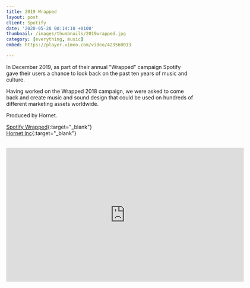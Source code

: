 ```yaml
---
title: 2019 Wrapped
layout: post
client: Spotify
date: '2020-05-28 00:14:10 +0100'
thumbnail: /images/thumbnails/2019wrapped.jpg
category: [everything, music]
embed: https://player.vimeo.com/video/423560013

---
```


In December 2019, as part of their annual "Wrapped" campaign Spotify gave their users a chance to look back on the past ten years of music and culture.

Having worked on the Wrapped 2018 campaign, we were asked to come back and create music and sound design that could be used on hundreds of different marketing assets worldwide.

Produced by Hornet.

[Spotify Wrapped](https://spotifywrapped.com){:target="_blank"}
<br>
[Hornet Inc](http://hornetinc.com){:target="_blank"}

<br>

<iframe src="https://player.vimeo.com/video/423560783?byline=0&portrait=0" width="640" height="360" frameborder="0" webkitallowfullscreen mozallowfullscreen allowfullscreen></iframe>
